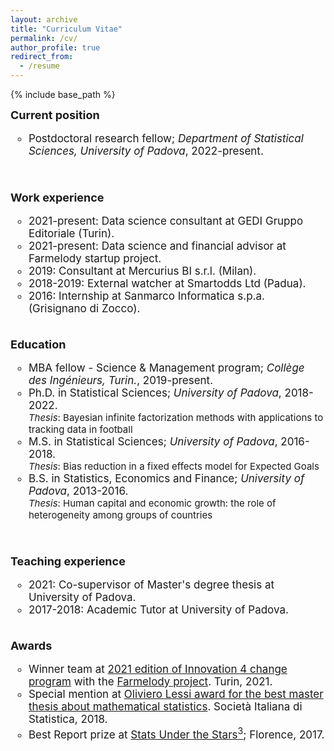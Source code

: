 ```yaml
---
layout: archive
title: "Curriculum Vitae"
permalink: /cv/
author_profile: true
redirect_from:
  - /resume
---
```


{% include base_path %}

<style type="text/css">
    a.typeA:hover {text-decoration: underline;}
</style>

<font style="font-size:17px">
<b style="font-size:18px"> Current position </b>
<ul style="list-style-type:circle;">
  <li> Postdoctoral research fellow; <i>Department of Statistical Sciences, University of Padova</i>, 2022-present.</li>
</ul>  
<br>

<b style="font-size:18px"> Work experience </b>
<ul style="list-style-type:circle;">
  <li>2021-present: Data science consultant at GEDI Gruppo Editoriale (Turin). </li>
  <li>2021-present: Data science and financial advisor at Farmelody startup project. </li>
  <li>2019: Consultant at Mercurius BI s.r.l. (Milan). </li>
  <li>2018-2019: External watcher at Smartodds Ltd (Padua). </li>
  <li>2016: Internship at Sanmarco Informatica s.p.a. (Grisignano di Zocco). </li>
</ul>
<br> 
  
<font style="font-size:17px">
<b style="font-size:18px"> Education </b>
<ul style="list-style-type:circle;">
  <li> MBA fellow - Science & Management program; <i>Collège des Ingénieurs, Turin.</i>, 2019-present.</li>
  <li> Ph.D. in Statistical Sciences; <i>University of Padova</i>, 2018-2022.</li><font style="font-size:15px">
  <i>Thesis</i>: Bayesian infinite factorization methods with applications to tracking data in football</font>
  <li> M.S. in Statistical Sciences; <i>University of Padova</i>, 2016-2018.</li><font style="font-size:15px">
  <i>Thesis</i>: Bias reduction in a fixed effects model for Expected Goals</font>
  <font style="font-size:17px"><li> B.S. in Statistics, Economics and Finance; <i>University of Padova</i>, 2013-2016.</li></font> <font style="font-size:15px">
  <i>Thesis</i>: Human capital and economic growth: the role of heterogeneity among groups of countries</font> 
</ul>  
<br>

<b style="font-size:18px">Teaching experience</b>
<ul style="list-style-type:circle;"> 
  <li>2021: Co-supervisor of Master's degree thesis at University of Padova.</li>
  <li>2017-2018: Academic Tutor at University of Padova.</li>
</ul>

<br>
<b style="font-size:18px">Awards</b>
<ul style="list-style-type:circle;"> 
<li> Winner team at <a class="typeA" href="https://www.innovation4change.eu/edition-2021/">2021 edition of Innovation 4 change program</a> with the <a class="typeA" href="https://farmelody.com/">Farmelody project</a>. Turin, 2021.</li>
<li> Special mention at <a class="typeA" href="https://www.sis-statistica.it/index.php?p=9928&l=ita/">Oliviero Lessi award for the best master thesis about mathematical statistics</a>. Società Italiana di Statistica, 2018.</li>
<li> Best Report prize at <a class="typeA" href="http://local.disia.unifi.it/sus3/">Stats Under the Stars<sup>3</sup></a>; Florence, 2017.</li>
</ul>
  
  
<br/>


